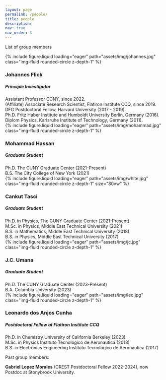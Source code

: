 ```yaml
---
layout: page
permalink: /people/
title: people
description:
nav: true
nav_order: 3
---
```


List of group members

<div class="row">
    <div class="col-sm mt-3 mt-md-0">
        {% include figure.liquid loading="eager" path="assets/img/johannes.jpg" class="img-fluid rounded-circle z-depth-1" %}
    <figcaption class="caption">
    <h3>Johannes Flick</h3>
    <h5>Principle Investigator</h5>
        Assistant Professor CCNY, since 2022.<br/>
        (Affiliate) Associate Research Scientist, Flatiron Institute CCQ, since 2019.<br/>
        DFG Postdoctoral Fellow, Harvard University (2017 - 2019).<br/>
        Ph.D. Fritz Haber Institute and Humboldt University Berlin, Germany (2016).<br/>
        Diplom Physics, Karlsruhe Institute of Technology, Germany (2011).
    </figcaption>
    </div>
    <div class="col-sm mt-3 mt-md-0">
        {% include figure.liquid loading="eager" path="assets/img/mohammad.jpg" class="img-fluid rounded-circle z-depth-1" %}
    <figcaption class="caption">
    <h3>Mohammad Hassan</h3>
    <h5>Graduate Student</h5>
        Ph.D. The CUNY Graduate Center (2021-Present)<br/>
        B.S. The City College of New York (2021)
    </figcaption>
    </div>
    <div class="col-sm mt-3 mt-md-0">
        {% include figure.liquid loading="eager" path="assets/img/white.jpg" class="img-fluid rounded-circle z-depth-1" size="80vw" %}
        <figcaption class="caption">
    <h3>Cankut Tasci</h3>
    <h5>Graduate Student</h5>
        Ph.D. in Physics, The CUNY Graduate Center (2021-Present)<br/>
        M.Sc. in Physics, Middle East Technical University (2021)<br/>
        B.S. in Mathematics, Middle East Technical University (2018)<br/>
        B.S. in Physics, Middle East Technical University (2017)
    </figcaption>
    </div>
</div>

<div class="row">
    <div class="col-sm mt-3 mt-md-0">
        {% include figure.liquid loading="eager" path="assets/img/jc.jpg" class="img-fluid rounded-circle z-depth-1" %}
    <figcaption class="caption">
    <h3>J.C. Umana</h3>
    <h5>Graduate Student</h5>
        Ph.D. The CUNY Graduate Center (2023-Present)<br/>
        B.A. Columbia University (2023)
    </figcaption>
    </div>
    <div class="col-sm mt-3 mt-md-0">
        {% include figure.liquid loading="eager" path="assets/img/leo.jpg" class="img-fluid rounded-circle z-depth-1" %}
    <figcaption class="caption">
    <h3>Leonardo dos Anjos Cunha</h3>
    <h5>Postdoctoral Fellow at Flatiron Institute CCQ</h5>
        Ph.D. in Chemistry University of California Berkeley (2023)<br/>
        M.Sc. in Physics Instituto Tecnologico de Aeronautica (2018)<br/>
        B.S.  in Electronics Engineering Instituto Tecnologico de Aeronautica (2017)
    </figcaption>
    </div>
    <div class="col-sm mt-3 mt-md-0">
    </div>
</div>

Past group members:

**Gabriel Lopez Morales** (CREST Postdoctoral Fellow 2022-2024), now Postdoc at Stonybrook University.
